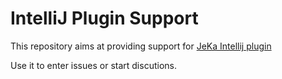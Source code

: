 # IntelliJ Plugin Support

This repository aims at providing support for [JeKa Intellij plugin](https://plugins.jetbrains.com/plugin/24505-jeka)

Use it to enter issues or start discutions.

